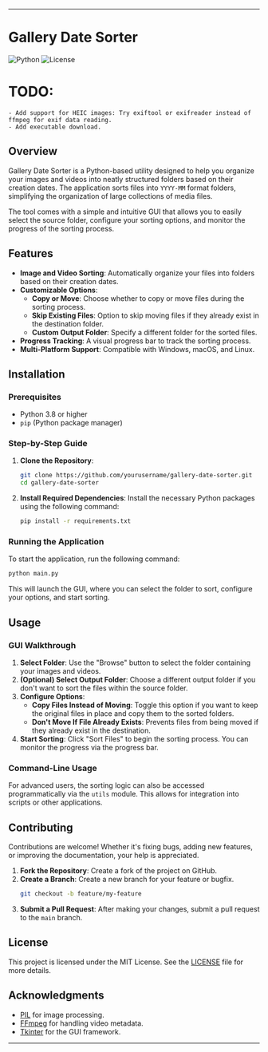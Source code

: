 
---

# Gallery Date Sorter

![Python](https://img.shields.io/badge/Python-3.8%2B-blue.svg)
![License](https://img.shields.io/badge/License-MIT-green.svg)

# TODO: 
    - Add support for HEIC images: Try exiftool or exifreader instead of ffmpeg for exif data reading.
    - Add executable download.

## Overview

Gallery Date Sorter is a Python-based utility designed to help you organize your images and videos into neatly structured folders based on their creation dates. The application sorts files into `YYYY-MM` format folders, simplifying the organization of large collections of media files.

The tool comes with a simple and intuitive GUI that allows you to easily select the source folder, configure your sorting options, and monitor the progress of the sorting process.

## Features

- **Image and Video Sorting**: Automatically organize your files into folders based on their creation dates.
- **Customizable Options**:
  - **Copy or Move**: Choose whether to copy or move files during the sorting process.
  - **Skip Existing Files**: Option to skip moving files if they already exist in the destination folder.
  - **Custom Output Folder**: Specify a different folder for the sorted files.
- **Progress Tracking**: A visual progress bar to track the sorting process.
- **Multi-Platform Support**: Compatible with Windows, macOS, and Linux.

## Installation

### Prerequisites

- Python 3.8 or higher
- `pip` (Python package manager)

### Step-by-Step Guide

1. **Clone the Repository**:
   ```bash
   git clone https://github.com/yourusername/gallery-date-sorter.git
   cd gallery-date-sorter
   ```

2. **Install Required Dependencies**:
   Install the necessary Python packages using the following command:
   ```bash
   pip install -r requirements.txt
   ```

### Running the Application

To start the application, run the following command:

```bash
python main.py
```

This will launch the GUI, where you can select the folder to sort, configure your options, and start sorting.

## Usage

### GUI Walkthrough

1. **Select Folder**: Use the "Browse" button to select the folder containing your images and videos.
2. **(Optional) Select Output Folder**: Choose a different output folder if you don't want to sort the files within the source folder.
3. **Configure Options**:
   - **Copy Files Instead of Moving**: Toggle this option if you want to keep the original files in place and copy them to the sorted folders.
   - **Don't Move If File Already Exists**: Prevents files from being moved if they already exist in the destination.
4. **Start Sorting**: Click "Sort Files" to begin the sorting process. You can monitor the progress via the progress bar.

### Command-Line Usage

For advanced users, the sorting logic can also be accessed programmatically via the `utils` module. This allows for integration into scripts or other applications.

## Contributing

Contributions are welcome! Whether it's fixing bugs, adding new features, or improving the documentation, your help is appreciated.

1. **Fork the Repository**: Create a fork of the project on GitHub.
2. **Create a Branch**: Create a new branch for your feature or bugfix.
   ```bash
   git checkout -b feature/my-feature
   ```
3. **Submit a Pull Request**: After making your changes, submit a pull request to the `main` branch.

## License

This project is licensed under the MIT License. See the [LICENSE](LICENSE) file for more details.

## Acknowledgments

- [PIL](https://pillow.readthedocs.io/) for image processing.
- [FFmpeg](https://ffmpeg.org/) for handling video metadata.
- [Tkinter](https://docs.python.org/3/library/tkinter.html) for the GUI framework.

---
